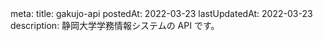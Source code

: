 <route lang="yaml">
meta:
  title: gakujo-api
  postedAt: 2022-03-23
  lastUpdatedAt: 2022-03-23
  description: 静岡大学学務情報システムの API です。
</route>